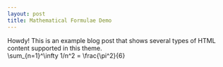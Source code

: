 ```yaml
---
layout: post
title: Mathematical Formulae Demo 
---
```



<div class="message">
  Howdy! This is an example blog post that shows several types of HTML content supported in this theme.
</div>
<div>
<span>
\sum_{n=1}^\infty 1/n^2 = \frac{\pi^2}{6}
</span>
</div>
